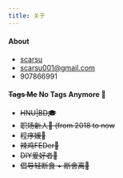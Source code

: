 ```yaml
---
title: 关于
---
```


#### About
- <i class="fa fa-github"></i>   <a href="https://github.com/scarsu">scarsu</a>
- <i class="fa fa-envelope"></i>     scarsu001@gmail.com
- <i class="fa fa-qq"></i><i class="fa fa-wechat"></i>    907866991


<!-- #### Note
- <a href="https://www.scarsu.com/escape_from_the_world/" target="_blank">【我与这世界的距离】</a>一些胡言乱语。 -->


#### ~~Tags Me~~  No Tags Anymore 🚫
- ~~HNU|BD🎓~~
- ~~职场新人👶 (from 2018 to now~~
- ~~程序媛🙊~~
- ~~辣鸡FEDer🐓~~
- ~~DIY爱好者🔨~~
- ~~倡导轻断食 + 断舍离📖~~

<!-- #### Skills
- 前端：HTML | CSS | JS | REACT | GRUNT | NODE
- 毕设：基于Node.js的即时通讯系统（Socket.io|Express)
- 数据库：Oracle | SQL | PL/SQL
- 服务端：Node | J2EE | ASP.net  -->

<!-- ### 微信公众号：自律神仙ScarSu -->
<!-- <img id="slogan_img" src="/images/Slogan.png" title="微信公众号：自律神仙ScarSu"/> -->
